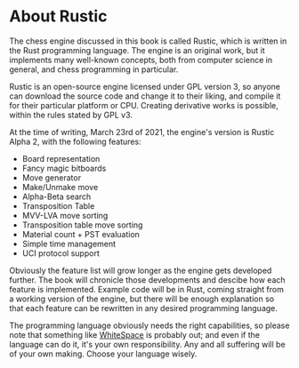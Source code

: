 # About Rustic

The chess engine discussed in this book is called Rustic, which is written
in the Rust programming language. The engine is an original work, but it
implements many well-known concepts, both from computer science in general,
and chess programming in particular.

Rustic is an open-source engine licensed under GPL version 3, so anyone can
download the source code and change it to their liking, and compile it for
their particular platform or CPU. Creating derivative works is possible,
within the rules stated by GPL v3.

At the time of writing, March 23rd of 2021, the engine's version is Rustic
Alpha 2, with the following features:

* Board representation
* Fancy magic bitboards
* Move generator
* Make/Unmake move
* Alpha-Beta search
* Transposition Table
* MVV-LVA move sorting
* Transposition table move sorting
* Material count + PST evaluation
* Simple time management
* UCI protocol support

Obviously the feature list will grow longer as the engine gets developed
further. The book will chronicle those developments and descibe how each
feature is implemented. Example code will be in Rust, coming straight from
a working version of the engine, but there will be enough explanation so
that each feature can be rewritten in any desired programming language.

The programming language obviously needs the right capabilities, so please
note that something like
[WhiteSpace](https://en.wikipedia.org/wiki/Whitespace_(programming_language))
is probably out; and even if the language can do it, it's your own
responsibility. Any and all suffering will be of your own making. Choose
your language wisely.
